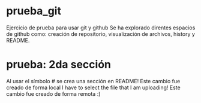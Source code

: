 # prueba_git
Ejercicio de prueba para usar git y github
Se ha explorado direntes espacios de github como: creación de repositorio, visualización de archivos, history y README.
# prueba: 2da sección
Al usar el símbolo # se crea una sección en README!
Este cambio fue creado de forma local
I have to select the file that I am uploading!
Este cambio fue creado de forma remota :)
